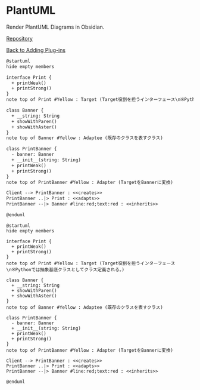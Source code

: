# PlantUML

Render PlantUML Diagrams in Obsidian.

[Repository](https://github.com/joethei/obsidian-plantuml?tab=readme-ov-file#plantuml-support-for-obsidian)

[Back to Adding Plug-ins](../index.md/#adding-plug-ins)

```txt
@startuml
hide empty members

interface Print {
  + printWeak()
  + printStrong()
}
note top of Print #Yellow : Target (Target役割を担うインターフェース\n※Pythonでは抽象基底クラスとしてクラス定義される。)

class Banner {
  + __string: String
  + showWithParen()
  + showWithAster()
}
note top of Banner #Yellow : Adaptee (既存のクラスを表すクラス)

class PrintBanner {
  - banner: Banner
  + __init__(string: String)
  + printWeak()
  + printStrong()
}
note top of PrintBanner #Yellow : Adapter (TargetをBannerに変換)

Client --> PrintBanner : <<creates>>
PrintBanner ..|> Print : <<adapts>>
PrintBanner --|> Banner #line:red;text:red : <<inherits>>

@enduml
```

```plantuml
@startuml
hide empty members

interface Print {
  + printWeak()
  + printStrong()
}
note top of Print #Yellow : Target (Target役割を担うインターフェース\n※Pythonでは抽象基底クラスとしてクラス定義される。)

class Banner {
  + __string: String
  + showWithParen()
  + showWithAster()
}
note top of Banner #Yellow : Adaptee (既存のクラスを表すクラス)

class PrintBanner {
  - banner: Banner
  + __init__(string: String)
  + printWeak()
  + printStrong()
}
note top of PrintBanner #Yellow : Adapter (TargetをBannerに変換)

Client --> PrintBanner : <<creates>>
PrintBanner ..|> Print : <<adapts>>
PrintBanner --|> Banner #line:red;text:red : <<inherits>>

@enduml
```
